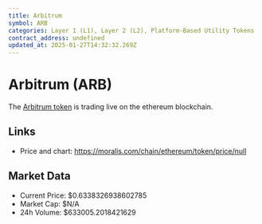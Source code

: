 ```yaml
---
title: Arbitrum
symbol: ARB
categories: Layer 1 (L1), Layer 2 (L2), Platform-Based Utility Tokens
contract_address: undefined
updated_at: 2025-01-27T14:32:32.269Z
---
```


# Arbitrum (ARB)
The [Arbitrum token](https://moralis.com/chain/ethereum/token/price/null) is trading live on the ethereum blockchain.

## Links
- Price and chart: https://moralis.com/chain/ethereum/token/price/null

## Market Data
- Current Price: $0.6338326938602785
- Market Cap: $N/A
- 24h Volume: $633005.2018421629

